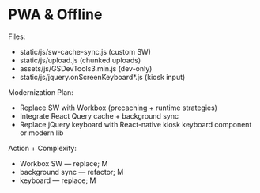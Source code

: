# PWA & Offline

Files:
- static/js/sw-cache-sync.js (custom SW)
- static/js/upload.js (chunked uploads)
- assets/js/GSDevTools3.min.js (dev-only)
- static/js/jquery.onScreenKeyboard*.js (kiosk input)

Modernization Plan:
- Replace SW with Workbox (precaching + runtime strategies)
- Integrate React Query cache + background sync
- Replace jQuery keyboard with React-native kiosk keyboard component or modern lib

Action + Complexity:
- Workbox SW — replace; M
- background sync — refactor; M
- keyboard — replace; M
